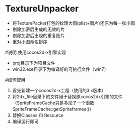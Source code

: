 # TextureUnpacker
- 将TexturePacker打包的纹理大图(plist+图片)还原为每一张小图
- 剔除加密后生成的无效的片
- 剔除加密后出现的重复图片
- 重对小图命名排序

#说明
使用cocos2d-x引擎实现
- proj目录下为项目文件
- win32.exe目录下为编译好的可执行文件（win7）

#如何使用
1. 首先新建一个cocos2d-x工程（使用的3.x版本）
2. 将2dx_file目录下的文件用于替换原cocos2dx引擎的文件（SpriteFrameCache只是多加了一个函数SpriteFrameCache::getSpriteframes()）
3. 替换Classes 和 Resource
4. 编译运行即可
